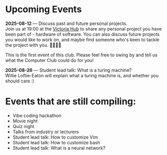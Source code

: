 # Upcoming Events

**2025-08-12** — Discuss past and future personal projects.  
Join us at 19:00 at the [Victoria Hub](https://maps.app.goo.gl/BH77VmJLkfFG1Bjo9)
to share any personal project you have been part of - hardware of software. You
can also discuss future projects you would like to work on, and maybe find
someone who's keen to tackle the project with you. 👩‍💻🧑‍💻

This is the first event of this club. Please feel free to swing by and tell us
what the Computer Club could do for you!

**2025-08-26** — Student lead talk: What is a turing machine?  
Willie Loftie-Eaton will explain what a turing machine is, and whether you
should care :)

# Events that are still compiling:

- Vibe coding hackathon
- Movie night
- Quiz night
- Talks from industry or lecturers
- Student lead talk: How to customize Vim
- Student lead talk: How to customize bash
- Student lead talk: What is a neural network?
